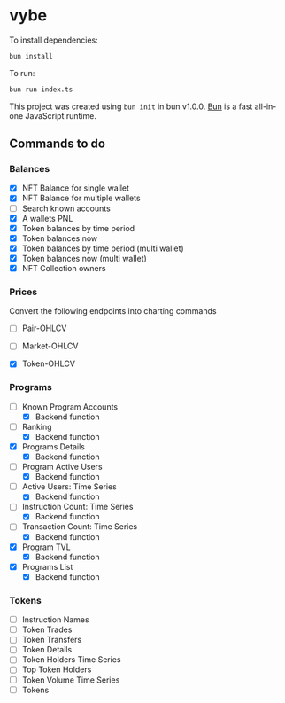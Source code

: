 # vybe

To install dependencies:

```bash
bun install
```

To run:

```bash
bun run index.ts
```

This project was created using `bun init` in bun v1.0.0. [Bun](https://bun.sh) is a fast all-in-one JavaScript runtime.

## Commands to do

### Balances

- [x] NFT Balance for single wallet 
- [x] NFT Balance for multiple wallets
- [ ] Search known accounts
- [x] A wallets PNL
- [x] Token balances by time period
- [x] Token balances now
- [x] Token balances by time period (multi wallet)
- [x] Token balances now (multi wallet)
- [x] NFT Collection owners

### Prices

Convert the following endpoints into charting commands

- [ ] Pair-OHLCV
- [ ] Market-OHLCV
- [x] Token-OHLCV


### Programs

- [ ] Known Program Accounts
    - [x] Backend function
- [ ] Ranking
    - [x] Backend function
- [x] Programs Details
    - [x] Backend function
- [ ] Program Active Users
    - [x] Backend function
- [ ] Active Users: Time Series
    - [x] Backend function
- [ ] Instruction Count: Time Series
    - [x] Backend function
- [ ] Transaction Count: Time Series
    - [x] Backend function
- [x] Program TVL
    - [x] Backend function
- [x] Programs List
    - [x] Backend function

### Tokens

- [ ] Instruction Names
- [ ] Token Trades
- [ ] Token Transfers
- [ ] Token Details
- [ ] Token Holders Time Series
- [ ] Top Token Holders
- [ ] Token Volume Time Series
- [ ] Tokens